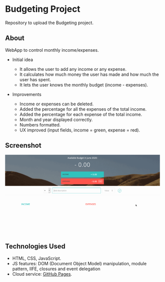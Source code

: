 
# Budgeting Project
Repository to upload the Budgeting project.

## About
WebApp to control monthly income/expenses.

* Initial idea
    * It allows the user to add any income or any expense.
    * It calculates how much money the user has made and how much the user has spent.
    * It lets the user knows the monthly budget (income - expenses).

* Improvements
    * Income or expenses can be deleted.
    * Added the percentage for all the expenses of the total income.
    * Added the percentage for each expense of the total income.
    * Month and year displayed correctly.
    * Numbers formatted.
    * UX improved (input fields, income = green, expense = red).

## Screenshot
![](https://github.com/jemtca/Budgeting/blob/master/screenshots/budgeting.gif)

## Technologies Used
* HTML, CSS, JavaScript.
* JS features: DOM (Document Object Model) manipulation, module pattern, IIFE, closures and event delegation
* Cloud service: [GitHub Pages](https://pages.github.com/).
